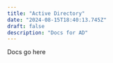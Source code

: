 ```yaml
---
title: "Active Directory"
date: "2024-08-15T18:40:13.745Z"
draft: false
description: "Docs for AD"
---
```



Docs go here